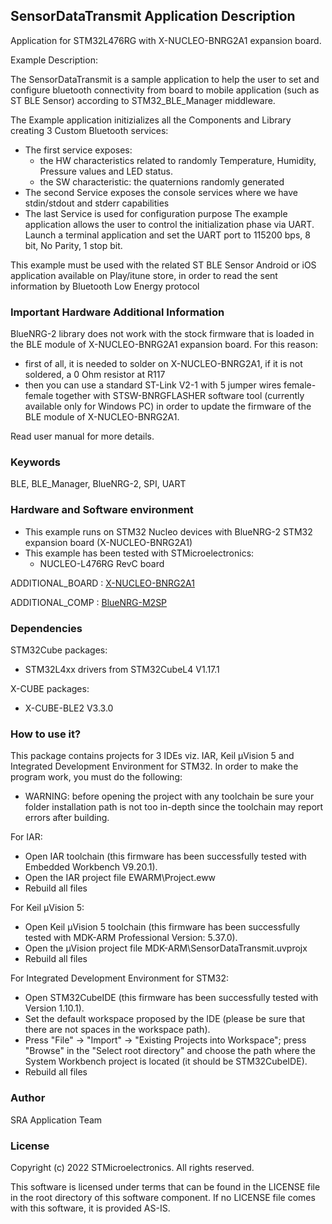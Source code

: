 ## <b>SensorDataTransmit Application Description</b>

Application for STM32L476RG with X-NUCLEO-BNRG2A1 expansion board.

Example Description:

The SensorDataTransmit is a sample application to help the user to set and configure bluetooth connectivity from board
to mobile application (such as ST BLE Sensor) according to STM32_BLE_Manager middleware.

The Example application initizializes all the Components and Library creating 3 Custom Bluetooth services:

 - The first service exposes:
   - the HW characteristics related to randomly Temperature, Humidity,
     Pressure values and LED status.
   - the SW characteristic: the quaternions randomly generated 
 - The second Service exposes the console services where we have stdin/stdout and stderr capabilities
 - The last Service is used for configuration purpose
The example application allows the user to control the initialization phase via UART.
Launch a terminal application and set the UART port to 115200 bps, 8 bit, No Parity, 1 stop bit.
 
This example must be used with the related ST BLE Sensor Android or iOS application available on Play/itune store,
in order to read the sent information by Bluetooth Low Energy protocol

### <b>Important Hardware Additional Information</b>

BlueNRG-2 library does not work with the stock firmware that is loaded in the BLE module of X-NUCLEO-BNRG2A1 expansion board.
For this reason:

 - first of all, it is needed to solder on X-NUCLEO-BNRG2A1, if it is not soldered, a 0 Ohm resistor at R117
 - then you can use a standard ST-Link V2-1 with 5 jumper wires female-female together with STSW-BNRGFLASHER software tool
  (currently available only for Windows PC) in order to update the firmware of the BLE module of X-NUCLEO-BNRG2A1.

Read user manual for more details. 

### <b>Keywords</b>

BLE, BLE_Manager, BlueNRG-2, SPI, UART

### <b>Hardware and Software environment</b>

  - This example runs on STM32 Nucleo devices with BlueNRG-2 STM32 expansion board
    (X-NUCLEO-BNRG2A1)
  - This example has been tested with STMicroelectronics:
    - NUCLEO-L476RG RevC board
	
ADDITIONAL_BOARD : [X-NUCLEO-BNRG2A1](https://www.st.com/en/ecosystems/x-nucleo-bnrg2a1.html)

ADDITIONAL_COMP : [BlueNRG-M2SP](https://www.st.com/en/wireless-connectivity/bluenrg-2.html)

### <b>Dependencies</b>

STM32Cube packages:

  - STM32L4xx drivers from STM32CubeL4 V1.17.1
  
X-CUBE packages:

  - X-CUBE-BLE2 V3.3.0
  
### <b>How to use it?</b>

This package contains projects for 3 IDEs viz. IAR, Keil µVision 5 and Integrated Development Environment for STM32. 
In order to make the  program work, you must do the following:

 - WARNING: before opening the project with any toolchain be sure your folder
   installation path is not too in-depth since the toolchain may report errors
   after building.

For IAR:

 - Open IAR toolchain (this firmware has been successfully tested with Embedded Workbench V9.20.1).
 - Open the IAR project file EWARM\Project.eww
 - Rebuild all files 

For Keil µVision 5:

 - Open Keil µVision 5 toolchain (this firmware has been successfully tested with MDK-ARM Professional Version: 5.37.0).
 - Open the µVision project file MDK-ARM\SensorDataTransmit.uvprojx
 - Rebuild all files
 
For Integrated Development Environment for STM32:

 - Open STM32CubeIDE (this firmware has been successfully tested with Version 1.10.1).
 - Set the default workspace proposed by the IDE (please be sure that there are not spaces in the workspace path).
 - Press "File" -> "Import" -> "Existing Projects into Workspace"; press "Browse" in the "Select root directory" and choose the path where the System
   Workbench project is located (it should be STM32CubeIDE). 
 - Rebuild all files

### <b>Author</b>

SRA Application Team

### <b>License</b>

Copyright (c) 2022 STMicroelectronics.
All rights reserved.

This software is licensed under terms that can be found in the LICENSE file
in the root directory of this software component.
If no LICENSE file comes with this software, it is provided AS-IS.